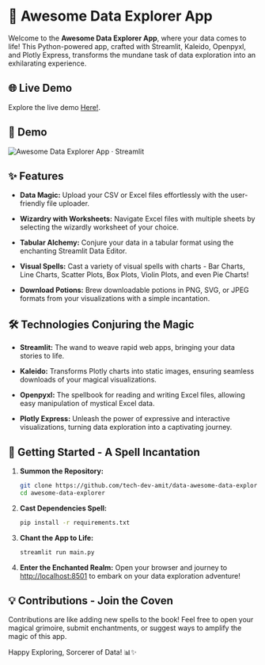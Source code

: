 # 🚀 Awesome Data Explorer App

Welcome to the **Awesome Data Explorer App**, where your data comes to life! This Python-powered app, crafted with Streamlit, Kaleido, Openpyxl, and Plotly Express, transforms the mundane task of data exploration into an exhilarating experience.

## 🌐 Live Demo

Explore the live demo [Here!](https://awesome-data-explorer.streamlit.app).

## 🎥 Demo

![Awesome Data Explorer App · Streamlit](https://github.com/tech-dev-amit/awesome-data-explorer/assets/154057302/658c06a8-fbda-429a-a835-9feb5df06ed4)


## ✨ Features

- **Data Magic:** Upload your CSV or Excel files effortlessly with the user-friendly file uploader.

- **Wizardry with Worksheets:** Navigate Excel files with multiple sheets by selecting the wizardly worksheet of your choice.

- **Tabular Alchemy:** Conjure your data in a tabular format using the enchanting Streamlit Data Editor.

- **Visual Spells:** Cast a variety of visual spells with charts - Bar Charts, Line Charts, Scatter Plots, Box Plots, Violin Plots, and even Pie Charts!

- **Download Potions:** Brew downloadable potions in PNG, SVG, or JPEG formats from your visualizations with a simple incantation.

## 🛠️ Technologies Conjuring the Magic

- **Streamlit:** The wand to weave rapid web apps, bringing your data stories to life.

- **Kaleido:** Transforms Plotly charts into static images, ensuring seamless downloads of your magical visualizations.

- **Openpyxl:** The spellbook for reading and writing Excel files, allowing easy manipulation of mystical Excel data.

- **Plotly Express:** Unleash the power of expressive and interactive visualizations, turning data exploration into a captivating journey.

## 🌟 Getting Started - A Spell Incantation

1. **Summon the Repository:**
    ```bash
    git clone https://github.com/tech-dev-amit/data-awesome-data-explorer.git
    cd awesome-data-explorer
    ```

2. **Cast Dependencies Spell:**
    ```bash
    pip install -r requirements.txt
    ```

3. **Chant the App to Life:**
    ```bash
    streamlit run main.py
    ```

4. **Enter the Enchanted Realm:**
    Open your browser and journey to [http://localhost:8501](http://localhost:8501) to embark on your data exploration adventure!

## 💡 Contributions - Join the Coven

Contributions are like adding new spells to the book! Feel free to open your magical grimoire, submit enchantments, or suggest ways to amplify the magic of this app.

Happy Exploring, Sorcerer of Data! 📊✨
